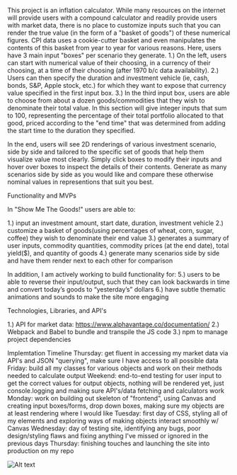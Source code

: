 This project is an inflation calculator. While many resources on the internet will provide users with a compound calculator and readily provide users with market data, there is no place to customize inputs such that you can render the true value (in the form of a "basket of goods") of these numerical figures. CPI data uses a cookie-cutter basket and even manipulates the contents of this basket from year to year for various reasons. Here, users have 3 main input "boxes" per scenario they generate. 1.) On the left, users can start with numerical value of their choosing, in a currency of their choosing, at a time of their choosing (after 1970 b/c data availability). 2.) Users can then specify the duration and investment vehicle (ie, cash, bonds, S&P, Apple stock, etc.) for which they want to expose that currency value specified in the first input box. 3.) In the third input box, users are able to choose from about a dozen goods/commodities that they wish to denominate their total value. In this section will give integer inputs that sum to 100, representing the percentage of their total portfolio allocated to that good, priced according to the "end time" that was determined from adding the start time to the duration they specified.

In the end, users will see 2D renderings of various investment scenario, side by side and tailored to the specific set of goods that help them visualize value most clearly. Simply click boxes to modify their inputs and hover over boxes to inspect the details of their contents. Generate as many scenarios side by side as you would like and compare these otherwise nominal values in representions that suit you best.

Functionality and MVPs

In "Show Me The Goods!" users are able to:

1.) input an investment amount, start date, duration, investment vehicle 2.) customize a basket of goods(using percentages of wheat, corn, sugar, coffee) they wish to denominate their end value 3.) generates a summary of user inputs, commodity quantities, commodity prices (at the end date), total yield($), and quantity of goods 4.) generate many scenarios side by side and have them render next to each other for comparison

In addition, I am actively working to build functionality for: 5.) users to be able to reverse their input/output, such that they can look backwards in time and convert today’s goods to “yesterday’s” dollars 6.) have subtle thematic animations and sounds to make the site more engaging

Technologies, Libraries, and API's

1.) API for market data: https://www.alphavantage.co/documentation/ 2.) Webpack and Babel to bundle and transpile the JS code 3.) npm to manage project dependencies

Implemtation Timeline Thursday: get fluent in accessing my market data via API's and JSON "querying", make sure I have access to all possible data Friday: build all my classes for various objects and work on their methods needed to calculate output Weekend: end-to-end testing for user input to get the correct values for output objects, nothing will be rendered yet, just console.logging and making sure API's/data fetching and calculators work Monday: work on building out skeleton of "frontend", using Canvas and creating input boxes/forms, drop down boxes, making sure my objects are at least rendering where I would like Tuesday: first day of CSS, styling all of my elements and exploring ways of making objects interact smoothly w/ Canvas Wednesday: day of testing site, identifying any bugs, poor design/styling flaws and fixing anything I've missed or ignored in the previous days Thursday: finishing touches and launching the site into production on my repo

![Alt text](https://user-images.githubusercontent.com/114460756/263029544-f1dbc7bf-524d-4fcd-a378-34c78da7814c.png)

